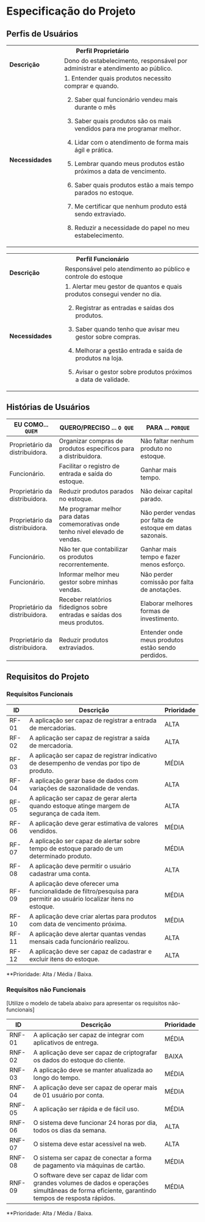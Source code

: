 # Especificação do Projeto

## Perfis de Usuários









<table>
<tbody>
<tr align=center>
<th colspan="2">Perfil Proprietário </th>
</tr>
<tr>
<td width="150px"><b>Descrição</b></td>
<td width="600px">Dono do estabelecimento, responsável por administrar e atendimento ao público.  
 </td>
</tr>
<tr>
<td><b>Necessidades</b></td>
<td>1. Entender quais produtos necessito comprar e quando. 

2. Saber qual funcionário vendeu mais durante o mês 

3. Saber quais produtos são os mais vendidos para me programar melhor. 

4. Lidar com o atendimento de forma mais ágil e prática. 

5. Lembrar quando meus produtos estão próximos a data de vencimento. 

6. Saber quais produtos estão a mais tempo parados no estoque. 

7. Me certificar que nenhum produto está sendo extraviado. 

8. Reduzir a necessidade do papel no meu estabelecimento.</td>
</tr>
</tbody>
</table>

<table>
<tbody>
<tr align=center>
<th colspan="2">Perfil Funcionário </th>
</tr>
<tr>
<td width="150px"><b>Descrição</b></td>
<td width="600px">  Responsável pelo atendimento ao público e controle do estoque
 </td>
</tr>
<tr>
<td><b>Necessidades</b>  
</td>
<td>1. Alertar meu gestor de quantos e quais produtos consegui vender no dia. 

2. Registrar as entradas e saídas dos produtos. 

3. Saber quando tenho que avisar meu gestor sobre compras. 

4. Melhorar a gestão entrada e saída de produtos na loja.
5.  Avisar o gestor sobre produtos próximos a data de validade.</td>
</tr>
</tbody>
</table>




## Histórias de Usuários


|EU COMO... `QUEM`   | QUERO/PRECISO ... `O QUE` |PARA ... `PORQUE`                 |
|--------------------|---------------------------|----------------------------------|
| Proprietário da distribuidora.|Organizar compras de produtos específicos para a distribuidora.|Não faltar nenhum produto no estoque.|
| Funcionário.|Facilitar o registro de entrada e saída do estoque.|Ganhar mais tempo.
| Proprietário da distribuidora.| Reduzir produtos parados no estoque.|Não deixar capital parado.|
| Proprietário da distribuidora.|Me programar melhor para datas comemorativas onde tenho nível elevado de vendas.|Não perder vendas por falta de estoque em datas sazonais.|
|Funcionário.|Não ter que contabilizar os produtos recorrentemente.|Ganhar mais tempo e fazer menos esforço.|
|Funcionário.|Informar melhor meu gestor sobre minhas vendas.|Não perder comissão por falta de anotações.|
|Proprietário da distribuidora.|Receber relatórios fidedignos sobre entradas e saídas dos meus produtos.|Elaborar melhores formas de investimento.|
|Proprietário da distribuidora.|Reduzir produtos extraviados.|Entender onde meus produtos estão sendo perdidos.|
## Requisitos do Projeto



### Requisitos Funcionais



|ID     | Descrição                                  | Prioridade |
|-------|--------------------------------------------|------------|
| RF-01 | A aplicação ser capaz de registrar a entrada de mercadorias.|ALTA| 
| RF-02 | A aplicação ser capaz de registrar a saída de mercadoria. | ALTA  |
| RF-03 | A aplicação ser capaz de registrar indicativo de desempenho de vendas por tipo de produto.|MÉDIA|
| RF-04 | A aplicação gerar base de dados com variações de sazonalidade de vendas.|ALTA|
| RF-05 | A aplicação ser capaz de gerar alerta quando estoque atinge margem de segurança de cada item.|ALTA|
| RF-06 | A aplicação deve gerar estimativa de valores vendidos.|MÉDIA|
| RF-07 | A aplicação ser capaz de alertar sobre tempo de estoque parado de um determinado produto.|MÉDIA|
| RF-08 | A aplicação deve permitir o usuário cadastrar uma conta.|ALTA|
| RF-09 | A aplicação deve oferecer uma funcionalidade de filtro/pesquisa para permitir ao usuário localizar itens no estoque.|MÉDIA| 
| RF-10 | A aplicação deve criar alertas para produtos com data de vencimento próxima. |MÉDIA|
| RF-11 | A aplicação deve alertar quantas vendas mensais cada funcionário realizou. |ALTA|
| RF-12 | A aplicação deve ser capaz de cadastrar e excluir itens do estoque.|ALTA|


**Prioridade: Alta / Média / Baixa. 

### Requisitos não Funcionais

[Utilize o modelo de tabela abaixo para apresentar os requisitos não-funcionais]

|ID      | Descrição               |Prioridade |
|--------|-------------------------|----|
| RNF-01 | A aplicação ser capaz de integrar com aplicativos de entrega. | MÉDIA  | 
| RNF-02 |  A aplicação deve ser capaz de criptografar os dados do estoque do cliente. | BAIXA   | 
| RNF-03 | A aplicação deve se manter atualizada ao longo do tempo. | MÉDIA   | 
| RNF-04 | A aplicação deve ser capaz de operar mais de 01 usuário por conta. | MÉDIA   | 
| RNF-05 | A aplicação ser rápida e de fácil uso. | MÉDIA  | 
| RNF-06 | O sistema deve funcionar 24 horas por dia, todos os dias da semana. | ALTA   | 
| RNF-07 | O sistema deve estar acessível na web. | ALTA   | 
| RNF-08 | O sistema ser capaz de conectar a forma de pagamento via máquinas de cartão.| MÉDIA   | 
| RNF-09 | O software deve ser capaz de lidar com grandes volumes de dados e operações simultâneas de forma eficiente, garantindo tempos de resposta rápidos. | MÉDIA   | 

**Prioridade: Alta / Média / Baixa. 

